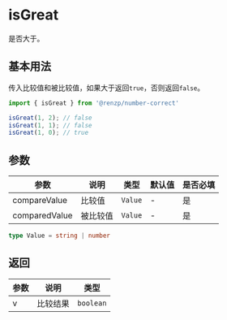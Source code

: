 # isGreat

是否大于。

## 基本用法

传入比较值和被比较值，如果大于返回`true`，否则返回`false`。

```ts
import { isGreat } from '@renzp/number-correct'

isGreat(1, 2); // false
isGreat(1, 1); // false
isGreat(1, 0); // true
```

## 参数

| 参数          | 说明     | 类型    | 默认值 | 是否必填 |
| ------------- | -------- | ------- | ------ | -------- |
| compareValue  | 比较值   | `Value` | -      | 是       |
| comparedValue | 被比较值 | `Value` | -      | 是       |

```ts
type Value = string | number
```

## 返回

| 参数 | 说明     | 类型      |
| ---- | -------- | --------- |
| v    | 比较结果 | `boolean` |
